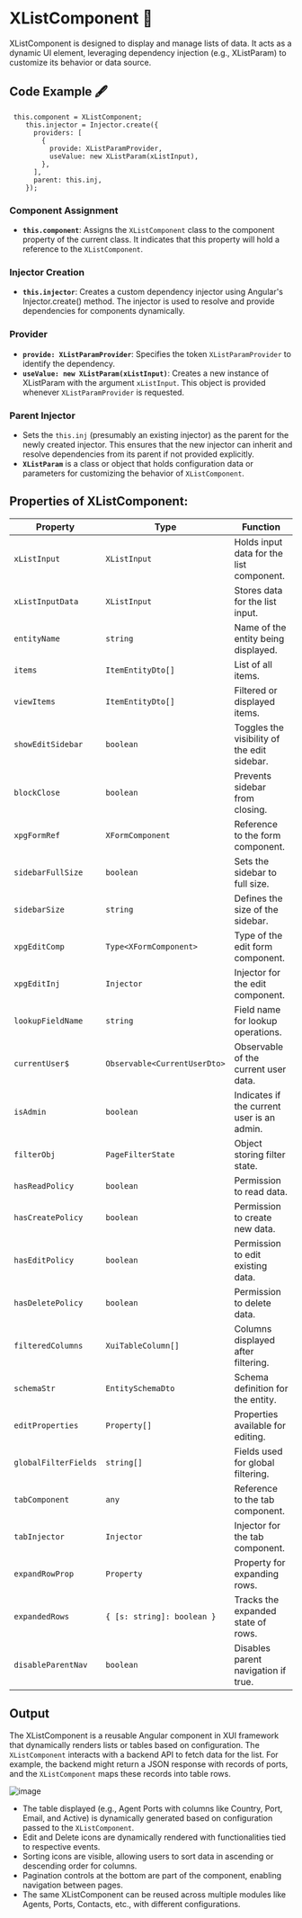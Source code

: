 # XListComponent 📖
XListComponent is  designed to display and manage lists of data. It acts as a dynamic UI element, leveraging dependency injection (e.g., XListParam) to customize its behavior or data source.

## Code Example 🖋️
```
 this.component = XListComponent;
    this.injector = Injector.create({
      providers: [
        {
          provide: XListParamProvider,
          useValue: new XListParam(xListInput),
        },
      ],
      parent: this.inj,
    });
```

### Component Assignment
- **<code>this.component</code>**:  Assigns the <code>XListComponent</code> class to the component property of the current class. It indicates that this property will hold a reference to the <code>XListComponent</code>.
### Injector Creation
- **<code>this.injector</code>**:  Creates a custom dependency injector using Angular's Injector.create() method. The injector is used to resolve and provide dependencies for components dynamically.
### Provider
- **<code>provide: XListParamProvider</code>**: Specifies the token <code>XListParamProvider</code> to identify the dependency.
- **<code>useValue: new XListParam(xListInput)</code>**: Creates a new instance of XListParam with the argument <code>xListInput</code>. This object is provided whenever <code>XListParamProvider</code> is requested.
### Parent Injector
- Sets the <code>this.inj</code> (presumably an existing injector) as the parent for the newly created injector. This ensures that the new injector can inherit and resolve dependencies from its parent if not provided explicitly.
- **<code>XListParam</code>** is a class or object that holds configuration data or parameters for customizing the behavior of <code>XListComponent</code>.

 ## Properties of XListComponent:

| Property            | Type                          | Function                                      |
|---------------------|-------------------------------|----------------------------------------------|
| `xListInput`        | `XListInput`                 | Holds input data for the list component.     |
| `xListInputData`    | `XListInput`                 | Stores data for the list input.              |
| `entityName`        | `string`                     | Name of the entity being displayed.          |
| `items`             | `ItemEntityDto[]`            | List of all items.                           |
| `viewItems`         | `ItemEntityDto[]`            | Filtered or displayed items.                 |
| `showEditSidebar`   | `boolean`                    | Toggles the visibility of the edit sidebar.  |
| `blockClose`        | `boolean`                    | Prevents sidebar from closing.               |
| `xpgFormRef`        | `XFormComponent`             | Reference to the form component.             |
| `sidebarFullSize`   | `boolean`                    | Sets the sidebar to full size.               |
| `sidebarSize`       | `string`                     | Defines the size of the sidebar.             |
| `xpgEditComp`       | `Type<XFormComponent>`       | Type of the edit form component.             |
| `xpgEditInj`        | `Injector`                   | Injector for the edit component.             |
| `lookupFieldName`   | `string`                     | Field name for lookup operations.            |
| `currentUser$`      | `Observable<CurrentUserDto>` | Observable of the current user data.         |
| `isAdmin`           | `boolean`                    | Indicates if the current user is an admin.   |
| `filterObj`         | `PageFilterState`            | Object storing filter state.                 |
| `hasReadPolicy`     | `boolean`                    | Permission to read data.                     |
| `hasCreatePolicy`   | `boolean`                    | Permission to create new data.               |
| `hasEditPolicy`     | `boolean`                    | Permission to edit existing data.            |
| `hasDeletePolicy`   | `boolean`                    | Permission to delete data.                   |
| `filteredColumns`   | `XuiTableColumn[]`           | Columns displayed after filtering.           |
| `schemaStr`         | `EntitySchemaDto`            | Schema definition for the entity.            |
| `editProperties`    | `Property[]`                 | Properties available for editing.            |
| `globalFilterFields`| `string[]`                   | Fields used for global filtering.            |
| `tabComponent`      | `any`                        | Reference to the tab component.              |
| `tabInjector`       | `Injector`                   | Injector for the tab component.              |
| `expandRowProp`     | `Property`                   | Property for expanding rows.                 |
| `expandedRows`      | `{ [s: string]: boolean }`   | Tracks the expanded state of rows.           |
| `disableParentNav`  | `boolean`                    | Disables parent navigation if true.          |


## Output
The XListComponent is a reusable Angular component in  XUI framework that dynamically renders lists or tables based on configuration. The <code>XListComponent</code> interacts with a backend API to fetch data for the list. For example, the backend might return a JSON response with records of ports, and the <code>XListComponent</code> maps these records into table rows.

![image](https://github.com/user-attachments/assets/abce00bb-8b0b-4fe8-94b4-ed96afb17b59)

- The table displayed (e.g., Agent Ports with columns like Country, Port, Email, and Active) is dynamically generated based on configuration passed to the <code>XListComponent</code>.
- Edit and Delete icons are dynamically rendered with functionalities tied to respective events.
- Sorting icons are visible, allowing users to sort data in ascending or descending order for columns.
- Pagination controls at the bottom are part of the component, enabling navigation between pages.
- The same XListComponent can be reused across multiple modules like Agents, Ports, Contacts, etc., with different configurations.
